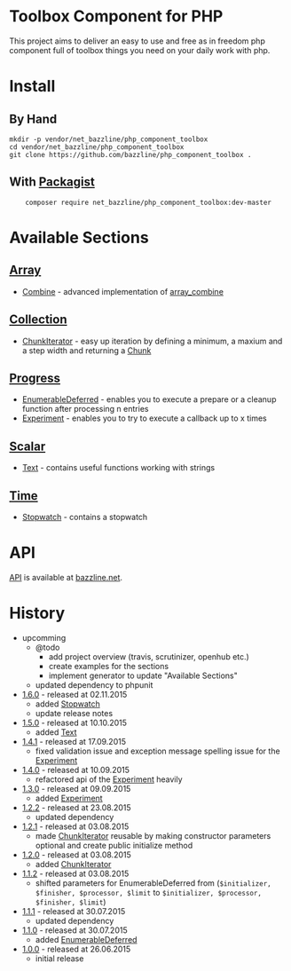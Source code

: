# Toolbox Component for PHP

This project aims to deliver an easy to use and free as in freedom php component full of toolbox things you need on your daily work with php.

# Install

## By Hand

```
mkdir -p vendor/net_bazzline/php_component_toolbox
cd vendor/net_bazzline/php_component_toolbox
git clone https://github.com/bazzline/php_component_toolbox .
```

## With [Packagist](https://packagist.org/packages/net_bazzline/php_component_toolbox)

```
    composer require net_bazzline/php_component_toolbox:dev-master
```

# Available Sections

## [Array](https://github.com/bazzline/php_component_toolbox/tree/master/source/Net/Bazzline/Component/Toolbox/HashMap)

* [Combine](https://github.com/bazzline/php_component_toolbox/blob/master/source/Net/Bazzline/Component/Toolbox/HashMap/Combine.php) - advanced implementation of [array_combine](http://php.net/manual/en/function.array-combine.php)

## [Collection](https://github.com/bazzline/php_component_toolbox/tree/master/source/Net/Bazzline/Component/Toolbox/Collection)

* [ChunkIterator](https://github.com/bazzline/php_component_toolbox/blob/master/source/Net/Bazzline/Component/Toolbox/Collection/Chunk/ChunkIterator.php) - easy up iteration by defining a minimum, a maxium and a step width and returning a [Chunk](https://github.com/bazzline/php_component_toolbox/blob/master/source/Net/Bazzline/Component/Toolbox/Collection/Chunk/Chunk.php)

## [Progress](https://github.com/bazzline/php_component_toolbox/tree/master/source/Net/Bazzline/Component/Toolbox/Progress)

* [EnumerableDeferred](https://github.com/bazzline/php_component_toolbox/blob/master/source/Net/Bazzline/Component/Toolbox/Process/EnumerableDeferred.php) - enables you to execute a prepare or a cleanup function after processing n entries
* [Experiment](https://github.com/bazzline/php_component_toolbox/blob/master/source/Net/Bazzline/Component/Toolbox/Process/Experiment.php) - enables you to try to execute a callback up to x times

## [Scalar](https://github.com/bazzline/php_component_toolbox/blob/master/source/Net/Bazzline/Component/Toolbox/Scalar)

* [Text](https://github.com/bazzline/php_component_toolbox/blob/master/source/Net/Bazzline/Component/Toolbox/Scalar/Text.php) - contains useful functions working with strings

## [Time](https://github.com/bazzline/php_component_toolbox/blob/master/source/Net/Bazzline/Component/Toolbox/Time)

* [Stopwatch](https://github.com/bazzline/php_component_toolbox/blob/master/source/Net/Bazzline/Component/Toolbox/Time/Stopwatch.php) - contains a stopwatch

# API

[API](http://www.bazzline.net/efef04b8bf3867f969285f1160d52ee8a719940e/index.html) is available at [bazzline.net](http://www.bazzline.net).

# History

* upcomming
    * @todo
        * add project overview (travis, scrutinizer, openhub etc.)
        * create examples for the sections
        * implement generator to update "Available Sections"
    * updated dependency to phpunit
* [1.6.0](https://github.com/bazzline/php_component_toolbox/tree/1.6.0) - released at 02.11.2015
    * added [Stopwatch](https://github.com/bazzline/php_component_toolbox/blob/1.6.0/source/Net/Bazzline/Component/Toolbox/Time/Stopwatch)
    * update release notes
* [1.5.0](https://github.com/bazzline/php_component_toolbox/tree/1.5.0) - released at 10.10.2015
    * added [Text](https://github.com/bazzline/php_component_toolbox/blob/1.5.0/source/Net/Bazzline/Component/Toolbox/Scalar/Text.php)
* [1.4.1](https://github.com/bazzline/php_component_toolbox/tree/1.4.1) - released at 17.09.2015
    * fixed validation issue and exception message spelling issue for the [Experiment](https://github.com/bazzline/php_component_toolbox/blob/1.4.1/source/Net/Bazzline/Component/Toolbox/Process/Experiment.php)
* [1.4.0](https://github.com/bazzline/php_component_toolbox/tree/1.4.0) - released at 10.09.2015
    * refactored api of the [Experiment](https://github.com/bazzline/php_component_toolbox/blob/1.4.0/source/Net/Bazzline/Component/Toolbox/Process/Experiment.php) heavily
* [1.3.0](https://github.com/bazzline/php_component_toolbox/tree/1.3.0) - released at 09.09.2015
    * added [Experiment](https://github.com/bazzline/php_component_toolbox/blob/1.3.0/source/Net/Bazzline/Component/Toolbox/Process/Experiment.php)
* [1.2.2](https://github.com/bazzline/php_component_toolbox/tree/1.2.2) - released at 23.08.2015
    * updated dependency
* [1.2.1](https://github.com/bazzline/php_component_toolbox/tree/1.2.1) - released at 03.08.2015
    * made [ChunkIterator](https://github.com/bazzline/php_component_toolbox/blob/1.2.1/source/Net/Bazzline/Component/Toolbox/Collection/Chunk/ChunkIterator.php) reusable by making constructor parameters optional and create public initialize method
* [1.2.0](https://github.com/bazzline/php_component_toolbox/tree/1.2.0) - released at 03.08.2015
    * added [ChunkIterator](https://github.com/bazzline/php_component_toolbox/blob/1.2.0/source/Net/Bazzline/Component/Toolbox/Collection/Chunk/ChunkIterator.php)
* [1.1.2](https://github.com/bazzline/php_component_toolbox/tree/1.1.2) - released at 03.08.2015
    * shifted parameters for EnumerableDeferred from (`$initializer, $finisher, $processor, $limit` to `$initializer, $processor, $finisher, $limit`)
* [1.1.1](https://github.com/bazzline/php_component_toolbox/tree/1.1.1) - released at 30.07.2015
    * updated dependency
* [1.1.0](https://github.com/bazzline/php_component_toolbox/tree/1.1.0) - released at 30.07.2015
    * added [EnumerableDeferred](https://github.com/bazzline/php_component_toolbox/blob/1.1.0/source/Net/Bazzline/Component/Toolbox/Process/EnumerableDeferred.php)
* [1.0.0](https://github.com/bazzline/php_component_toolbox/tree/1.0.0) - released at 26.06.2015
    * initial release 
